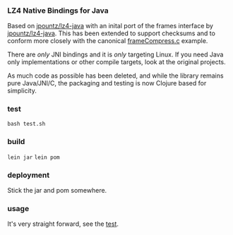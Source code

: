 ### LZ4 Native Bindings for Java

Based on [jpountz/lz4-java](https://github.com/jpountz/lz4-java) with an inital port of the frames interface by [jpountz/lz4-java](https://github.com/danielfree/lz4-java). This has been extended to support checksums and to conform more closely with the canonical [frameCompress.c](https://github.com/lz4/lz4/blob/v1.7.5/examples/frameCompress.c) example.

There are *only* JNI bindings and it is *only* targeting Linux. If you need Java only implementations or other compile targets, look at the original projects.

As much code as possible has been deleted, and while the library remains pure Java/JNI/C, the packaging and testing is now Clojure based for simplicity.

### test

`bash test.sh`

### build

`lein jar`
`lein pom`

### deployment

Stick the jar and pom somewhere.

### usage

It's very straight forward, see the [test](https://github.com/nathants/lz4-java/blob/master/test/lz4_test.clj#L67).
